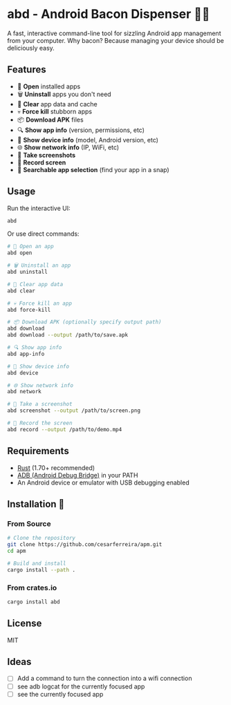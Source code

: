 # abd - Android Bacon Dispenser 🥓📱

A fast, interactive command-line tool for sizzling Android app management from your computer. Why bacon? Because managing your device should be deliciously easy.

## Features

- 🚀 **Open** installed apps
- 🗑️ **Uninstall** apps you don't need
- 🧹 **Clear** app data and cache
- 💀 **Force kill** stubborn apps
- 📦 **Download APK** files
- 🔍 **Show app info** (version, permissions, etc)
- 🤖 **Show device info** (model, Android version, etc)
- 🌐 **Show network info** (IP, WiFi, etc)
- 📸 **Take screenshots**
- 🎥 **Record screen**
- 🔎 **Searchable app selection** (find your app in a snap)

## Usage

Run the interactive UI:

```bash
abd
```

Or use direct commands:

```bash
# 🚀 Open an app
abd open

# 🗑️ Uninstall an app
abd uninstall

# 🧹 Clear app data
abd clear

# 💀 Force kill an app
abd force-kill

# 📦 Download APK (optionally specify output path)
abd download
abd download --output /path/to/save.apk

# 🔍 Show app info
abd app-info

# 🤖 Show device info
abd device

# 🌐 Show network info
abd network

# 📸 Take a screenshot
abd screenshot --output /path/to/screen.png

# 🎥 Record the screen
abd record --output /path/to/demo.mp4
```

## Requirements

- [Rust](https://www.rust-lang.org/tools/install) (1.70+ recommended)
- [ADB (Android Debug Bridge)](https://developer.android.com/tools/adb) in your PATH
- An Android device or emulator with USB debugging enabled

## Installation 🥓

### From Source
```bash
# Clone the repository
git clone https://github.com/cesarferreira/apm.git
cd apm

# Build and install
cargo install --path .
```

### From crates.io
```bash
cargo install abd
```

## License

MIT

## Ideas
- [ ] Add a command to turn the connection into a wifi connection
- [ ] see adb logcat for the currently focused app
- [ ] see the currently focused app
